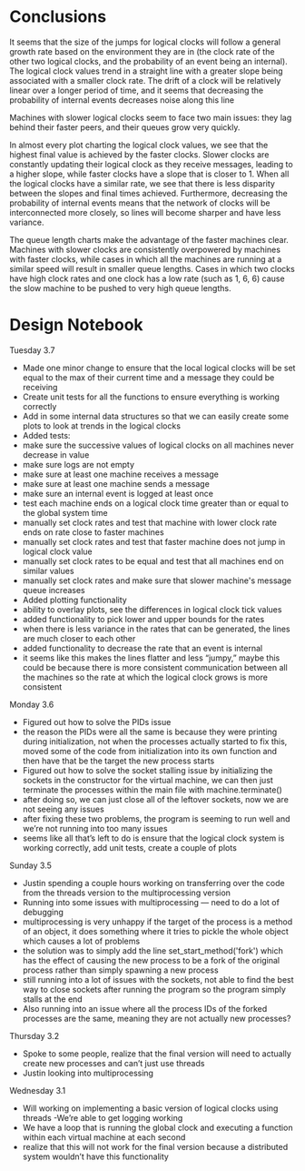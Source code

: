 # Conclusions

It seems that the size of the jumps for logical clocks will follow a general growth rate based on the environment they are in (the clock rate of the other two logical clocks, and the probability of an event being an internal). The logical clock values trend in a straight line with a greater slope being associated with a smaller clock rate. The drift of a clock will be relatively linear over a longer period of time, and it seems that decreasing the probability of internal events decreases noise along this line

Machines with slower logical clocks seem to face two main issues: they lag behind their faster peers, and their queues grow very quickly.

In almost every plot charting the logical clock values, we see that the highest final value is achieved by the faster clocks. Slower clocks are constantly updating their logical clock as they receive messages, leading to a higher slope, while faster clocks have a slope that is closer to 1. When all the logical clocks have a similar rate, we see that there is less disparity between the slopes and final times achieved. Furthermore, decreasing the probability of internal events means that the network of clocks will be interconnected more closely, so lines will become sharper and have less variance.

The queue length charts make the advantage of the faster machines clear. Machines with slower clocks are consistently overpowered by machines with faster clocks, while cases in which all the machines are running at a similar speed will result in smaller queue lengths. Cases in which two clocks have high clock rates and one clock has a low rate (such as 1, 6, 6) cause the slow machine to be pushed to very high queue lengths.

# Design Notebook

Tuesday 3.7
- Made one minor change to ensure that the local logical clocks will be set equal to the max of their current time and a message they could be receiving
- Create unit tests for all the functions to ensure everything is working correctly
- Add in some internal data structures so that we can easily create some plots to look at trends in the logical clocks
- Added tests: 
 - make sure the successive values of logical clocks on all machines never decrease in value
 - make sure logs are not empty
 - make sure at least one machine receives a message
 - make sure at least one machine sends a message
 - make sure an internal event is logged at least once
 - test each machine ends on a logical clock time greater than or equal to the global system time
 - manually set clock rates and test that machine with lower clock rate ends on rate close to faster machines
 - manually set clock rates and test that faster machine does not jump in logical clock value
 - manually set clock rates to be equal and test that all machines end on similar values
 - manually set clock rates and make sure that slower machine's message queue increases
- Added plotting functionality
 - ability to overlay plots, see the differences in logical clock tick values
 - added functionality to pick lower and upper bounds for the rates
 - when there is less variance in the rates that can be generated, the lines are much closer to each other
 - added functionality to decrease the rate that an event is internal
 - it seems like this makes the lines flatter and less “jumpy,” maybe this could be because there is more consistent communication between all the machines so the rate at which the logical clock grows is more consistent


Monday 3.6
- Figured out how to solve the PIDs issue
- the reason the PIDs were all the same is because they were printing during initialization, not when the processes actually started
to fix this, moved some of the code from initialization into its own function and then have that be the target the new process starts
- Figured out how to solve the socket stalling issue by initializing the sockets in the constructor for the virtual machine, we can then just terminate the processes within the main file with machine.terminate()
- after doing so, we can just close all of the leftover sockets, now we are not seeing any issues
- after fixing these two problems, the program is seeming to run well and we’re not running into too many issues
- seems like all that’s left to do is ensure that the logical clock system is working correctly, add unit tests, create a couple of plots


Sunday 3.5
- Justin spending a couple hours working on transferring over the code from the threads version to the multiprocessing version
- Running into some issues with multiprocessing — need to do a lot of debugging
- multiprocessing is very unhappy if the target of the process is a method of an object, it does something where it tries to pickle the whole object which causes a lot of problems
- the solution was to simply add the line set_start_method('fork') which has the effect of causing the new process to be a fork of the original process rather than simply spawning a new process
- still running into a lot of issues with the sockets, not able to find the best way to close sockets after running the program so the program simply stalls at the end
- Also running into an issue where all the process IDs of the forked processes are the same, meaning they are not actually new processes?


Thursday 3.2
- Spoke to some people, realize that the final version will need to actually create new processes and can’t just use threads
- Justin looking into multiprocessing


Wednesday 3.1
- Will working on implementing a basic version of logical clocks using threads
 -We’re able to get logging working
- We have a loop that is running the global clock and executing a function within each virtual machine at each second
- realize that this will not work for the final version because a distributed system wouldn’t have this functionality
